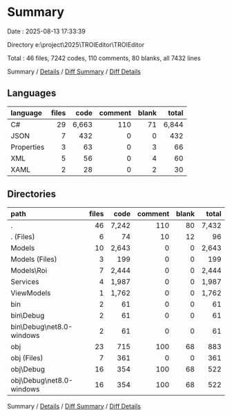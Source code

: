 # Summary

Date : 2025-08-13 17:33:39

Directory e:\\project\\2025\\TROIEditor\\TROIEditor

Total : 46 files,  7242 codes, 110 comments, 80 blanks, all 7432 lines

Summary / [Details](details.md) / [Diff Summary](diff.md) / [Diff Details](diff-details.md)

## Languages
| language | files | code | comment | blank | total |
| :--- | ---: | ---: | ---: | ---: | ---: |
| C# | 29 | 6,663 | 110 | 71 | 6,844 |
| JSON | 7 | 432 | 0 | 0 | 432 |
| Properties | 3 | 63 | 0 | 3 | 66 |
| XML | 5 | 56 | 0 | 4 | 60 |
| XAML | 2 | 28 | 0 | 2 | 30 |

## Directories
| path | files | code | comment | blank | total |
| :--- | ---: | ---: | ---: | ---: | ---: |
| . | 46 | 7,242 | 110 | 80 | 7,432 |
| . (Files) | 6 | 74 | 10 | 12 | 96 |
| Models | 10 | 2,643 | 0 | 0 | 2,643 |
| Models (Files) | 3 | 199 | 0 | 0 | 199 |
| Models\\Roi | 7 | 2,444 | 0 | 0 | 2,444 |
| Services | 4 | 1,987 | 0 | 0 | 1,987 |
| ViewModels | 1 | 1,762 | 0 | 0 | 1,762 |
| bin | 2 | 61 | 0 | 0 | 61 |
| bin\\Debug | 2 | 61 | 0 | 0 | 61 |
| bin\\Debug\\net8.0-windows | 2 | 61 | 0 | 0 | 61 |
| obj | 23 | 715 | 100 | 68 | 883 |
| obj (Files) | 7 | 361 | 0 | 0 | 361 |
| obj\\Debug | 16 | 354 | 100 | 68 | 522 |
| obj\\Debug\\net8.0-windows | 16 | 354 | 100 | 68 | 522 |

Summary / [Details](details.md) / [Diff Summary](diff.md) / [Diff Details](diff-details.md)